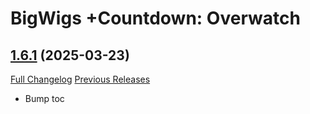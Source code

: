 # BigWigs +Countdown: Overwatch

## [1.6.1](https://github.com/BigWigsMods/BigWigs_Countdown_Overwatch/tree/1.6.1) (2025-03-23)
[Full Changelog](https://github.com/BigWigsMods/BigWigs_Countdown_Overwatch/compare/1.6.0...1.6.1) [Previous Releases](https://github.com/BigWigsMods/BigWigs_Countdown_Overwatch/releases)

- Bump toc  
